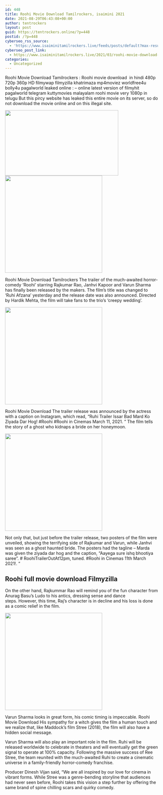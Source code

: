 ```yaml
---
id: 448
title: Roohi Movie Download Tamilrockers, isaimini 2021
date: 2021-08-29T06:43:08+00:00
author: tentrockers
layout: post
guid: https://tentrockers.online/?p=448
postid: /?p=448
cyberseo_rss_source:
  - 'https://www.isaiminitamilrockers.live/feeds/posts/default?max-results=150&start-index=151'
cyberseo_post_link:
  - https://www.isaiminitamilrockers.live/2021/03/roohi-movie-download-tamilrockers.html
categories:
  - Uncategorized
---
```

<meta content="Roohi Movie Download Tamilrockers : Roohi movie download&nbsp; in hindi 480p 720p 360p HD filmywap filmyzilla khatrimaza mp4moviez worldfree4u bo..." name="twitter:description" />

  


<center>
</center>

  
<ins data-width="0" data-height="0" class="y01a8f7b0a6" data-domain="//aaaaaco.com" data-affquery="/81dee8bcaf/01a8f7b0a6/?placementName=default"></ins>

Roohi Movie Download Tamilrockers : Roohi movie download&nbsp; in hindi 480p 720p 360p HD filmywap filmyzilla khatrimaza mp4moviez worldfree4u bolly4u pagalworld leaked online : – online latest version of filmyhit pagalworld telegram kuttymovies malayalam roohi movie very 1080p in telugu But this pircy website has leaked this entire movie on its server, so do not download the movie online and on this illegal site.<ins data-width="0" data-height="0" class="y01a8f7b0a6" data-domain="//aaaaaco.com" data-affquery="/81dee8bcaf/01a8f7b0a6/?placementName=default"></ins>

<div class="separator">
  <a href="https://1.bp.blogspot.com/-AI6N9dR8wYg/YETIucO5cvI/AAAAAAAAAd4/7iD6D0oJuP81RwWi933x4sEEZkfxyM08ACLcBGAsYHQ/s1200/roohitrailer-1613456326.jpg" imageanchor="1"><img loading="lazy" border="0" data-original-height="675" data-original-width="1200" height="215" src="https://1.bp.blogspot.com/-AI6N9dR8wYg/YETIucO5cvI/AAAAAAAAAd4/7iD6D0oJuP81RwWi933x4sEEZkfxyM08ACLcBGAsYHQ/w373-h215/roohitrailer-1613456326.jpg" width="373" /></a>
</div>



<div class="separator">
  <a href="https://aaaaaco.com/d4c26a5800/f50ec33db6/?placementName=default" imageanchor="1" target="_blank" rel="noopener"><img border="0" data-original-height="166" data-original-width="800" src="https://1.bp.blogspot.com/-zqjq-NJMoj8/YETI0L0mW9I/AAAAAAAAAd8/GubtU-3RQWwoV9O8mFZdP9qcRV6fStSDQCLcBGAsYHQ/s320/unnamed.gif" width="320" /></a>
</div>

Roohi Movie Download Tamilrockers The trailer of the much-awaited horror-comedy ‘Roohi’ starring Rajkumar Rao, Janhvi Kapoor and Varun Sharma has finally been released by the makers. The film’s title was changed to ‘Ruhi Afzana’ yesterday and the release date was also announced. Directed by Hardik Mehta, the film will take fans to the trio’s ‘creepy wedding’.<ins data-width="0" data-height="0" class="y01a8f7b0a6" data-domain="//aaaaaco.com" data-affquery="/81dee8bcaf/01a8f7b0a6/?placementName=default"></ins>

<div class="separator">
  <a href="https://aaaaaco.com/d4c26a5800/f50ec33db6/?placementName=default" imageanchor="1" target="_blank" rel="noopener"><img border="0" data-original-height="166" data-original-width="800" src="https://1.bp.blogspot.com/-bFX3tilvvnA/YETI35ulbYI/AAAAAAAAAeA/SXIukpnTWUE3ZFCD3Dykt-sw9HlLaLGqQCLcBGAsYHQ/s320/unnamed.gif" width="320" /></a>
</div>

<ins data-width="0" data-height="0" class="y01a8f7b0a6" data-domain="//aaaaaco.com" data-affquery="/81dee8bcaf/01a8f7b0a6/?placementName=default"></ins><ins data-width="0" data-height="0" class="y01a8f7b0a6" data-domain="//aaaaaco.com" data-affquery="/81dee8bcaf/01a8f7b0a6/?placementName=default"></ins>

Roohi Movie Download The trailer release was announced by the actress with a caption on Instagram, which read, “Ruhi Trailer Issar Bad Mard Ko Ziyada Dar Hog!&nbsp;#Roohi&nbsp;#Roohi in Cinemas March 11, 2021. ”&nbsp;The film tells the story of a ghost who kidnaps a bride on her honeymoon.

<div class="separator">
  <a href="https://aaaaaco.com/d4c26a5800/f50ec33db6/?placementName=default" imageanchor="1" target="_blank" rel="noopener"><img border="0" data-original-height="166" data-original-width="800" src="https://1.bp.blogspot.com/-L_eZWWxLtdY/YETI7i0G9uI/AAAAAAAAAeE/LqDrYAjctVsbEAET8RS-EdaAhinpwTUFQCLcBGAsYHQ/s320/unnamed.gif" width="320" /></a>
</div>



<div>
  <ins data-width="0" data-height="0" class="y01a8f7b0a6" data-domain="//aaaaaco.com" data-affquery="/81dee8bcaf/01a8f7b0a6/?placementName=default"></ins></p> 
  
  <p>
    Not only that, but just before the trailer release, two posters of the film were unveiled, showing the terrifying side of Rajkumar and Varun, while Janhvi was seen as a ghost haunted bride.&nbsp;The posters had the tagline – Marda was given the ziyada dar hog and the caption, “Aayega sure ishq bhootiya saree”.&nbsp;# RoohiTrailerOutAt12pm, tuned.&nbsp;#Roohi in Cinemas 11th March 2021!. “
  </p>
</div>

<div>
  <h2>
    Roohi full movie download Filmyzilla
  </h2>
  
  <p>
    <ins data-width="0" data-height="0" class="y01a8f7b0a6" data-domain="//aaaaaco.com" data-affquery="/81dee8bcaf/01a8f7b0a6/?placementName=default"></ins>
  </p>
  
  <p>
    On the other hand, Rajkummar Rao will remind you of the fun character from Anurag Basu’s Ludo to his antics, dressing sense and dance steps.&nbsp;However, this time, Raj’s character&nbsp;<span>is in decline and his loss is done as a comic relief in the film.</span><ins data-width="0" data-height="0" class="y01a8f7b0a6" data-domain="//aaaaaco.com" data-affquery="/81dee8bcaf/01a8f7b0a6/?placementName=default"></ins>
  </p>
  
  <p>
    <ins data-width="0" data-height="0" class="y01a8f7b0a6" data-domain="//aaaaaco.com" data-affquery="/81dee8bcaf/01a8f7b0a6/?placementName=default"></ins>
  </p>
  
  <div class="separator">
    <a href="https://aaaaaco.com/d4c26a5800/f50ec33db6/?placementName=default" imageanchor="1" target="_blank" rel="noopener"><img border="0" data-original-height="166" data-original-width="800" src="https://1.bp.blogspot.com/-evdX9xhoKGA/YETI-7mgFGI/AAAAAAAAAeM/9I0zaOe80nYSTKvWhMsqLg-7MXyH25fMQCLcBGAsYHQ/s320/unnamed.gif" width="320" /></a>
  </div>
  
  <p>
    <span>Varun Sharma looks in great form, his comic timing is impeccable. Roohi Movie Download&nbsp;His sympathy for a witch gives the film a human touch and we realize that, like Maddock’s film Stree (2018), the film will also have a hidden social message.</span><ins data-width="0" data-height="0" class="y01a8f7b0a6" data-domain="//aaaaaco.com" data-affquery="/81dee8bcaf/01a8f7b0a6/?placementName=default"></ins>
  </p>
  
  <p>
    <span>Varun Sharma w</span><span>ill also play an important role in the film.&nbsp;Ruhi will be released worldwide to celebrate in theaters and will eventually get the green signal to operate at 100% capacity.&nbsp;Following the massive success of Ree Stree, the team reunited with the much-awaited Ruhi to create a cinematic universe in a family-friendly horror-comedy franchise.</span><ins data-width="0" data-height="0" class="y01a8f7b0a6" data-domain="//aaaaaco.com" data-affquery="/81dee8bcaf/01a8f7b0a6/?placementName=default"></ins>
  </p>
  
  <p>
    <ins data-width="0" data-height="0" class="y01a8f7b0a6" data-domain="//aaaaaco.com" data-affquery="/81dee8bcaf/01a8f7b0a6/?placementName=default"></ins>
  </p>
  
  <p>
    Producer Dinesh Vijan said, “We are all inspired by our love for cinema in vibrant forms.&nbsp;While Stree was a genre-bending storyline that audiences had never seen before, Roohi takes this vision a step further by offering the same brand of spine chilling scars and quirky comedy.<ins data-width="0" data-height="0" class="y01a8f7b0a6" data-domain="//aaaaaco.com" data-affquery="/81dee8bcaf/01a8f7b0a6/?placementName=default"></ins>
  </p>
</div>

<center>
</center>